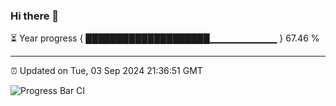 ### Hi there 👋

⏳ Year progress { ████████████████████▁▁▁▁▁▁▁▁▁▁ } 67.46 %

---

⏰ Updated on Tue, 03 Sep 2024 21:36:51 GMT

![Progress Bar CI](https://github.com/IshwaranRudhara/GIT-ACTION/workflows/Progress%20Bar%20CI/badge.svg)
